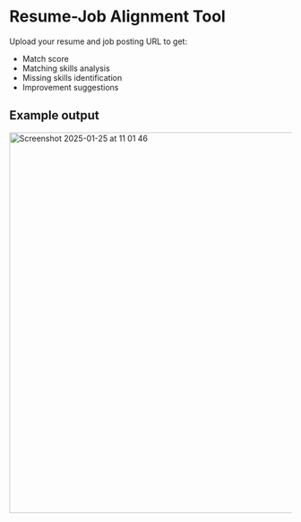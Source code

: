 # Resume-Job Alignment Tool

Upload your resume and job posting URL to get:
- Match score
- Matching skills analysis 
- Missing skills identification
- Improvement suggestions

## Example output
<img width="679" alt="Screenshot 2025-01-25 at 11 01 46" src="https://github.com/user-attachments/assets/f5b34412-9d04-403a-86ad-af8dcd237061" />
